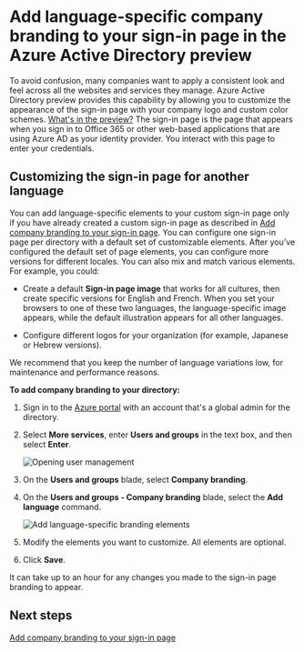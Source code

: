 <properties
pageTitle="Add language-specific company branding to your sign-in page in the Azure Active Directory preview | Microsoft Azure"
description="Learn how to add a language specific company branding pictures and text to an Azure sign-in page"
services="active-directory"
documentationCenter=""
authors="curtand"
manager="femila"
editor=""/>

<tags
ms.service="active-directory"
ms.workload="identity"
ms.tgt_pltfrm="na"
ms.devlang="na"
ms.topic="article"
ms.date="09/12/2016"
ms.author="curtand"/>

# <a name="add-language-specific-company-branding-to-your-sign-in-page-in-the-azure-active-directory-preview"></a>Add language-specific company branding to your sign-in page in the Azure Active Directory preview

To avoid confusion, many companies want to apply a consistent look and feel across all the websites and services they manage. Azure Active Directory preview provides this capability by allowing you to customize the appearance of the sign-in page with your company logo and custom color schemes. [What's in the preview?](active-directory-preview-explainer.md) The sign-in page is the page that appears when you sign in to Office 365 or other web-based applications that are using Azure AD as your identity provider. You interact with this page to enter your credentials.

## <a name="customizing-the-sign-in-page-for-another-language"></a>Customizing the sign-in page for another language

You can add language-specific elements to your custom sign-in page only if you have already created a custom sign-in page as described in [Add company branding to your sign-in page](active-directory-branding-custom-signon-azure-portal.md). You can configure one sign-in page per directory with a default set of customizable elements. After you’ve configured the default set of page elements, you can configure more versions for different locales. You can also mix and match various elements. For example, you could:

- Create a default **Sign-in page image** that works for all cultures, then create specific versions for English and French. When you set your browsers to one of these two languages, the language-specific image appears, while the default illustration appears for all other languages.

- Configure different logos for your organization (for example, Japanese or Hebrew versions).

We recommend that you keep the number of language variations low, for maintenance and performance reasons.

**To add company branding to your directory:**

1.  Sign in to the [Azure portal](https://portal.azure.com) with an account that's a global admin for the directory.

2.  Select **More services**, enter **Users and groups** in the text box, and then select **Enter**.

    ![Opening user management](./media/active-directory-branding-localize-azure-portal/user-management.png)

3. On the **Users and groups** blade, select **Company branding**.

4. On the **Users and groups - Company branding** blade, select the **Add language** command.

    ![Add language-specific branding elements](./media/active-directory-branding-localize-azure-portal/add-language.png)

5. Modify the elements you want to customize. All elements are optional.

6. Click **Save**.

It can take up to an hour for any changes you made to the sign-in page branding to appear.

## <a name="next-steps"></a>Next steps

[Add company branding to your sign-in page](active-directory-branding-custom-signon-azure-portal.md)
